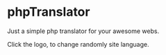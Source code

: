 # phpTranslator
Just a simple php translator for your awesome webs.


Click the logo, to change randomly site language.
